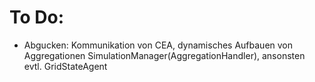 # To Do:

- Abgucken: Kommunikation von CEA, dynamisches Aufbauen von Aggregationen SimulationManager(AggregationHandler), ansonsten evtl. GridStateAgent